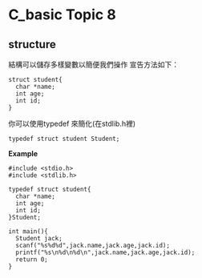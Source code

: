# C_basic Topic 8

## structure

結構可以儲存多樣變數以簡便我們操作  宣告方法如下：

```
struct student{
  char *name;
  int age;
  int id;
}
```

你可以使用typedef 來簡化(在stdlib.h裡)

```
typedef struct student Student;
```

**Example**

```
#include <stdio.h>
#include <stdlib.h>

typedef struct student{
  char *name;
  int age;
  int id;
}Student;

int main(){
  Student jack;
  scanf("%s%d%d",jack.name,jack.age,jack.id);
  printf("%s\n%d\n%d\n",jack.name,jack.age,jack.id);
  return 0;
}
```
